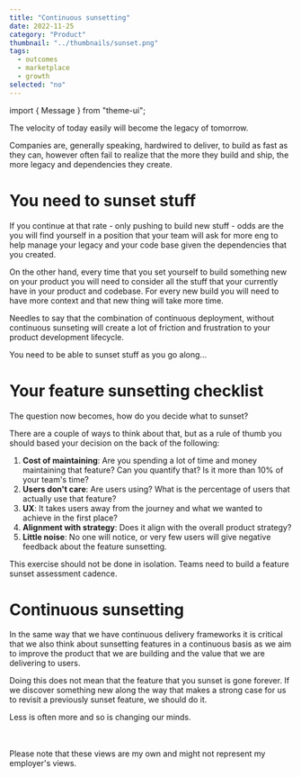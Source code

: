 ```yaml
---
title: "Continuous sunsetting"
date: 2022-11-25
category: "Product"
thumbnail: "../thumbnails/sunset.png"
tags:
  - outcomes
  - marketplace
  - growth
selected: "no"
---
```


import { Message } from "theme-ui";

The velocity of today easily will become the legacy of tomorrow.

Companies are, generally speaking, hardwired to deliver, to build as fast as they can, however often fail to realize that the more they build and ship, the more legacy and dependencies they create.

# You need to sunset stuff

If you continue at that rate - only pushing to build new stuff - odds are the you will find yourself in a position that your team will ask for more eng to help manage your legacy and your code base given the dependencies that you created.

On the other hand, every time that you set yourself to build something new on your product you will need to consider all the stuff that your currently have in your product and codebase. For every new build you will need to have more context and that new thing will take more time.

Needles to say that the combination of continuous deployment, without continuous sunseting will create a lot of friction and frustration to your product development lifecycle.

You need to be able to sunset stuff as you go along...

# Your feature sunsetting checklist

The question now becomes, how do you decide what to sunset?

There are a couple of ways to think about that, but as a rule of thumb you should based your decision on the back of the following:

1. **Cost of maintaining**: Are you spending a lot of time and money maintaining that feature? Can you quantify that? Is it more than 10% of your team's time?
2. **Users don't care**: Are users using? What is the percentage of users that actually use that feature?
3. **UX**: It takes users away from the journey and what we wanted to achieve in the first place?
4. **Alignment with strategy**: Does it align with the overall product strategy?
5. **Little noise**: No one will notice, or very few users will give negative feedback about the feature sunsetting.

This exercise should not be done in isolation. Teams need to build a feature sunset assessment cadence.

# Continuous sunsetting

In the same way that we have continuous delivery frameworks it is critical that we also think about sunsetting features in a continuous basis as we aim to improve the product that we are building and the value that we are delivering to users.

Doing this does not mean that the feature that you sunset is gone forever. If we discover something new along the way that makes a strong case for us to revisit a previously sunset feature, we should do it.

Less is often more and so is changing our minds.

<br />
<br />
<Message>
  Please note that these views are my own and might not represent my employer's
  views.
</Message>
